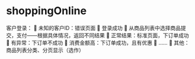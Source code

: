 # shoppingOnline
客户登录：  未知的客户ID：错误页面  登录成功  从商品列表中选择商品提交，支付——根据具体情况，返回不同结果  正常结果：标准页面，下订单成功  有异常：下订单不成功  消费金额高：下订单成功，且有优惠  ……  其他：商品列表分类、分页显示（选作） 
